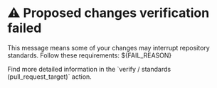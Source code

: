 # ⚠️ Proposed changes verification failed

This message means some of your changes may interrupt repository standards.
Follow these requirements:
${FAIL_REASON}

Find more detailed information in the \`verify / standards (pull_request_target)\` action.
